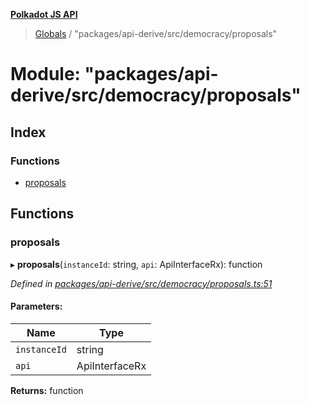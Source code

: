 **[Polkadot JS API](../README.md)**

> [Globals](../globals.md) / "packages/api-derive/src/democracy/proposals"

# Module: "packages/api-derive/src/democracy/proposals"

## Index

### Functions

* [proposals](_packages_api_derive_src_democracy_proposals_.md#proposals)

## Functions

### proposals

▸ **proposals**(`instanceId`: string, `api`: ApiInterfaceRx): function

*Defined in [packages/api-derive/src/democracy/proposals.ts:51](https://github.com/polkadot-js/api/blob/d3703c072/packages/api-derive/src/democracy/proposals.ts#L51)*

#### Parameters:

Name | Type |
------ | ------ |
`instanceId` | string |
`api` | ApiInterfaceRx |

**Returns:** function
